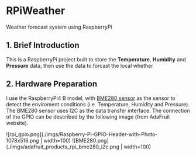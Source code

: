 # RPiWeather
Weather forecast system using RaspberryPi

## 1. Brief Introduction
This is a RaspberryPi project built to store the **Temperature**, **Humidity** and **Pressure** data, then use the data to forcast the local whether

## 2. Hardware Preparation
I use the RaspberryPi4 B model, with [BME280 sensor](https://learn.adafruit.com/adafruit-bme280-humidity-barometric-pressure-temperature-sensor-breakout/python-circuitpython-test) as the sensor to detect the enviroment conditions (i.e. Temperature, Humidity and Pressure). The BME280 sensor uses I2C as the data transfer interface. The connection of the GPIO can be described by the following image (from AdaFruit website).

![rpi_gpio.png](./imgs/Raspberry-Pi-GPIO-Header-with-Photo-1078x516.png | width=100)
![BME280.png](./imgs/adafruit_products_rpi_bme280_i2c.png | width=100)
